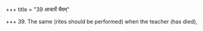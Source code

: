 +++
title = "39 आचार्ये चैवम्"

+++
39. The same (rites should be performed) when the teacher (has died),
